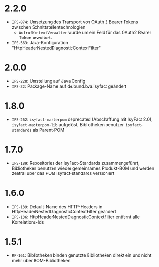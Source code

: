 # 2.2.0
- `IFS-874`: Umsetzung des Transport von OAuth 2 Bearer Tokens zwischen Schnittstellentechnologien
    - `AufrufKontextVerwalter` wurde um ein Feld für das OAuth2 Bearer Token erweitert.
- `IFS-563`: Java-Konfiguration "HttpHeaderNestedDiagnosticContextFilter"

# 2.0.0
- `IFS-228`: Umstellung auf Java Config
- `IFS-32`: Package-Name auf de.bund.bva.isyfact geändert

# 1.8.0
- `IFS-262`: `isyfact-masterpom` deprecated (Abschaffung mit IsyFact 2.0), `isyfact-masterpom-lib` aufgelöst, Bibliotheken benutzen `isyfact-standards` als Parent-POM

# 1.7.0
- `IFS-189`: Repositories der IsyFact-Standards zusammengeführt, Bibliotheken benutzen wieder gemeinsames Produkt-BOM und werden zentral über das POM isyfact-standards versioniert

# 1.6.0
- `IFS-139`: Default-Name des HTTP-Headers in HttpHeaderNestedDiagnosticContextFilter geändert 
- `IFS-136`: HttpHeaderNestedDiagnosticContextFilter entfernt alle Korrelations-Ids

# 1.5.1
- `RF-161`: Bibliotheken binden genutzte Bibliotheken direkt ein und nicht mehr über BOM-Bibliotheken
